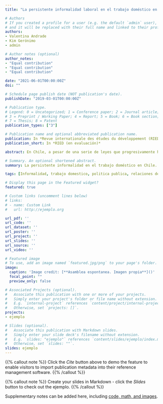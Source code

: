 ```yaml
---
title: "La persistente informalidad laboral en el trabajo doméstico en Chile. Una evaluación de la institucionalidad y de las relaciones laborales en el sector antes de la pandemia (en evaluación)"

# Authors
# If you created a profile for a user (e.g. the default `admin` user), write the username (folder name) here 
# and it will be replaced with their full name and linked to their profile.
authors:
- Valentina Andrade
- Kim Gerónimo
- admin

# Author notes (optional)
author_notes:
- "Equal contribution"
- "Equal contribution"
- "Equal contribution"

date: "2021-06-01T00:00:00Z"
doi: ""

# Schedule page publish date (NOT publication's date).
publishDate: "2019-03-01T00:00:00Z"

# Publication type.
# Legend: 0 = Uncategorized; 1 = Conference paper; 2 = Journal article;
# 3 = Preprint / Working Paper; 4 = Report; 5 = Book; 6 = Book section;
# 7 = Thesis; 8 = Patent
publication_types: ["3"]

# Publication name and optional abbreviated publication name.
publication: In *Revue internationale des études du développement (RIED). Les domesticités des pays du Sud. Travail d’aujourd’hui, perspectives de demain (en evaluación)*
publication_short: In *RIED (en evaluación)*

abstract: En Chile, a pesar de una serie de leyes que progresivamente han ido mejorado las condiciones laborales de las trabajadoras domésticas, persisten altos niveles de informalidad laboral. Utilizando métodos cuantitativos y cualitativos, este artículo investiga por qué la informalidad laboral es tan persistente en el sector. Encontramos que las leyes y políticas existentes no abordan la naturaleza multidimensional de la informalidad laboral, ni las dinámicas de poder entre trabajadores y empleadores que aún determinan las condiciones laborales a nivel del hogar. Investigando estas dinámicas, encontramos que ciertas trabajadoras domésticas son especialmente vulnerables, como aquellas con necesidades económicas urgentes o arreglos laborales inestables. Los esfuerzos futuros para formalizar el sector deben tener en cuenta la heterogeneidad en la capacidad de los trabajadores para exigir y defender sus derechos laborales.

# Summary. An optional shortened abstract.
summary: La persistente informalidad en el trabajo doméstico en Chile.

tags: [Informalidad, trabajo domestico, politica publica, relaciones de trabajo, Chile]

# Display this page in the Featured widget?
featured: true

# Custom links (uncomment lines below)
# links:
# - name: Custom Link
#   url: http://ejemplo.org

url_pdf: ''
url_code: ''
url_dataset: ''
url_poster: ''
url_project: ''
url_slides: ''
url_source: ''
url_video: ''

# Featured image
# To use, add an image named `featured.jpg/png` to your page's folder. 
image:
  caption: 'Image credit: [**Asamblea espontanea. Imagen propia**]()'
  focal_point: ""
  preview_only: false

# Associated Projects (optional).
#   Associate this publication with one or more of your projects.
#   Simply enter your project's folder or file name without extension.
#   E.g. `internal-project` references `content/project/internal-project/index.md`.
#   Otherwise, set `projects: []`.
projects:
- ejemplo

# Slides (optional).
#   Associate this publication with Markdown slides.
#   Simply enter your slide deck's filename without extension.
#   E.g. `slides: "ejemplo"` references `content/slides/ejemplo/index.md`.
#   Otherwise, set `slides: ""`.
slides: ejemplo
---
```


{{% callout note %}}
Click the *Cite* button above to demo the feature to enable visitors to import publication metadata into their reference management software.
{{% /callout %}}

{{% callout note %}}
Create your slides in Markdown - click the *Slides* button to check out the ejemplo.
{{% /callout %}}

Supplementary notes can be added here, including [code, math, and images](https://wowchemy.com/docs/writing-markdown-latex/).
